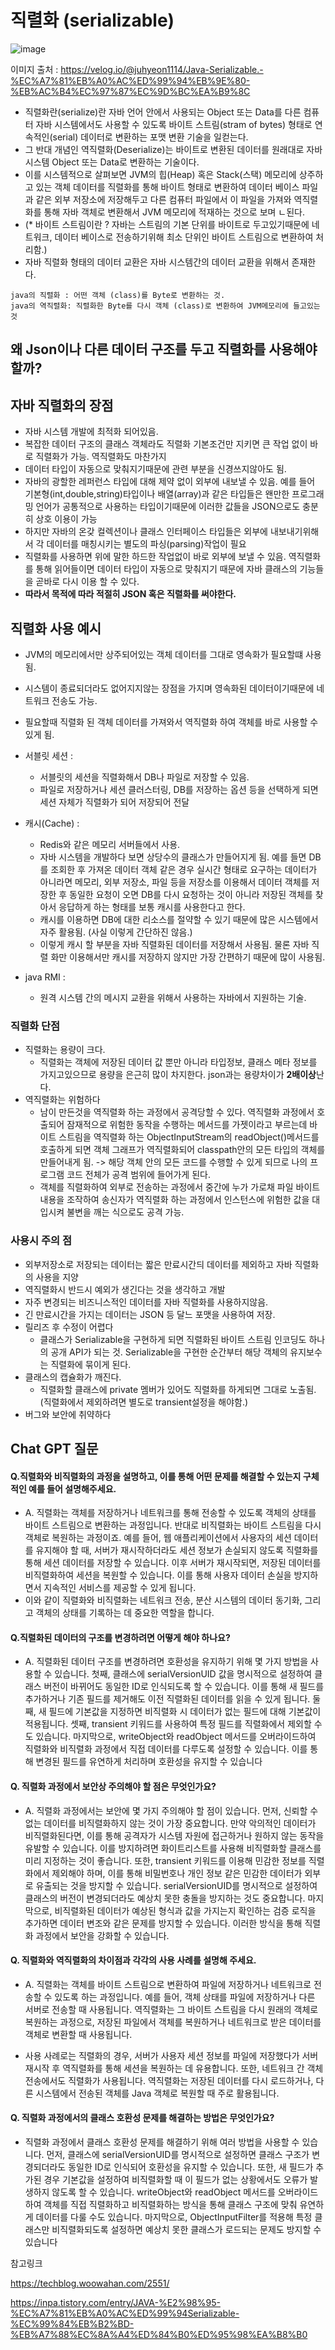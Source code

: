 
# 직렬화 (serializable)
![image](https://github.com/user-attachments/assets/b1ffa9d8-5bd9-483f-a932-53cc552a8b2a)

이미지 출처 : https://velog.io/@juhyeon1114/Java-Serializable.-%EC%A7%81%EB%A0%AC%ED%99%94%EB%9E%80-%EB%AC%B4%EC%97%87%EC%9D%BC%EA%B9%8C

- 직렬화란(serialize)란 자바 언어 안에서 사용되는 Object 또는 Data를 다른 컴퓨터 자바 시스템에서도 사용할 수 있도록 바이트 스트림(stram of bytes) 형태로 연속적인(serial) 데이터로 변환하는 포맷 변환 기술을 일컫는다. 
- 그 반대 개념인 역직렬화(Deserialize)는 바이트로 변환된 데이터를 원래대로 자바 시스템 Object 또는 Data로 변환하는 기술이다.
- 이를 시스템적으로 살펴보면 JVM의 힙(Heap) 혹은 Stack(스택) 메모리에 상주하고 있는 객체 데이터를 직렬화를 통해 바이트 형태로 변환하여 데이터 베이스 파일과 같은 외부 저장소에 저장해두고 다른 컴퓨터 파일에서 이 파일을 가져와 역직렬화를 통해 자바 객체로 변환해서 JVM 메모리에 적재하는 것으로 보며 ㄴ된다. 
- (* 바이트 스트림이란 ? 자바는 스트림의 기본 단위를 바이트로 두고있기때문에 네트워크, 데이터 베이스로 전송하기위해 최소 단위인 바이트 스트림으로 변환하여 처리함.)
- 자바 직렬화 형태의 데이터 교환은 자바 시스템간의 데이터 교환을 위해서 존재한다. 

```
java의 직렬화 : 어떤 객체 (class)를 Byte로 변환하는 것.
java의 역직렬화: 직렬화한 Byte를 다시 객체 (class)로 변환하여 JVM메모리에 들고있는 것 
```

## 왜 Json이나 다른 데이터 구조를 두고 직렬화를 사용해야할까?

## 자바 직렬화의 장점
- 자바 시스템 개발에 최적화 되어있음.
- 복잡한 데이터 구조의 클래스 객체라도 직렬화 기본조건만 지키면 큰 작업 없이 바로 직렬화가 가능. 역직렬화도 마찬가지
- 데이터 타입이 자동으로 맞춰지기때문에 관련 부분을 신경쓰지않아도 됨.
- 자바의 광할한 레퍼런스 타입에 대해 제약 없이 외부에 내보낼 수 있음. 예를 들어 기본형(int,double,string)타입이나 배열(array)과 같은 타입들은 왠만한 프로그래밍 언어가 공통적으로 사용하는 타입이기때문에 이러한 값들을 JSON으로도 충분히 상호 이용이 가능 
- 하지만 자바의 온갖 컬렉션이나 클래스 인터페이스 타입들은 외부에 내보내기위해서 각 데이터를 매칭시키는 별도의 파싱(parsing)작업이 필요
- 직렬화를 사용하면 위에 말한 하드한 작업없이 바로 외부에 보낼 수 있음. 역직렬화를 통해 읽어들이면 데이터 타입이 자동으로 맞춰지기 때문에 자바 클래스의 기능들을 곧바로 다시 이용 할 수 있다. 
- **따라서 목적에 따라 적절히 JSON 혹은 직렬화를 써야한다.**


## 직렬화 사용 예시
- JVM의 메모리에서만 상주되어있는 객체 데이터를 그대로 영속화가 필요할떄 사용됨.
- 시스템이 종료되더라도 없어지지않는 장점을 가지며 영속화된 데이터이기때문에 네트워크 전송도 가능.
- 필요할때 직렬화 된 객체 데이터를 가져와서 역직렬화 하여 객체를 바로 사용할 수 있게 됨.

- 서블릿 세션 : 
    - 서블릿의 세션을 직렬화해서 DB나 파일로 저장할 수 있음.
    - 파일로 저장하거나 세션 클러스터링, DB를 저장하는 옵션 등을 선택하게 되면 세션 자체가 직렬화가 되어 저장되어 전달
- 캐시(Cache) : 
    - Redis와 같은 메모리 서버들에서 사용.
    - 자바 시스템을 개발하다 보면 상당수의 클래스가 만들어지게 됨. 예를 들면 DB를 조회한 후 가져온 데이터 객체 같은 경우 실시간 형태로 요구하는 데이터가 아니라면 메모리, 외부 저장소, 파일 등을 저장소를 이용해서 데이터 객체를 저장한 후 동일한 요청이 오면 DB를 다시 요청하는 것이 아니라 저장된 객체를 찾아서 응답하게 하는 형태를 보통 캐시를 사용한다고 한다.
    - 캐시를 이용하면 DB에 대한 리소스를 절약할 수 있기 때문에 많은 시스템에서 자주 활용됨. (사실 이렇게 간단하진 않음.)
    - 이렇게 캐시 할 부분을 자바 직렬화된 데이터를 저장해서 사용됨. 물론 자바 직렬 화만 이용해서만 캐시를 저장하지 않지만 가장 간편하기 때문에 많이 사용됨.
- java RMI : 
    - 원격 시스템 간의 메시지 교환을 위해서 사용하는 자바에서 지원하는 기술.


### 직렬화 단점
- 직렬화는 용량이 크다.
    - 직렬화는 객체에 저장된 데이터 값 뿐만 아니라 타입정보, 클래스 메타 정보를 가지고있으므로 용량을 은근히 많이 차지한다. json과는 용량차이가 **2배이상**난다.
- 역직렬화는 위험하다
    - 남이 만든것을 역직렬화 하는 과정에서 공격당할 수 있다. 역직렬화 과정에서 호출되어 잠재적으로 위험한 동작을 수행하는 메서드를 가젯이라고 부르는데 바이트 스트림을 역직렬화 하는 ObjectInputStream의 readObject()메서드를 호출하게 되면 객체 그래프가 역직렬화되어 classpath안의 모든 타입의 객체를 만들어내게 됨. -> 해당 객체 안의 모든 코드를 수행할 수 있게 되므로 나의 프로그램 코드 전체가 공격 범위에 들어가게 된다.
    - 객체를 직렬화하여 외부로 전송하는 과정에서 중간에 누가 가로채 파일 바이트 내용을 조작하여 송신자가 역직렬화 하는 과정에서 인스턴스에 위험한 값을 대입시켜 불변을 깨는 식으로도 공격 가능.

### 사용시 주의 점
- 외부저장소로 저장되는 데이터는 짧은 만료시간듸 데이터를 제외하고 자바 직렬화의 사용을 지양
- 역직렬화시 반드시 예외가 생긴다는 것을 생각하고 개발
- 자주 변경되는 비즈니스적인 데이터를 자바 직렬화를 사용하지않음.
- 긴 만료시간을 가지는 데이터는 JSON 등 달느 포맷을 사용하여 저장.
- 릴리즈 후 수정이 어렵다 
    - 클래스가 Serializable을 구현하게 되면 직렬화된 바이트 스트림 인코딩도 하나의 공개 API가 되는 것. Serializable을 구현한 순간부터 해당 객체의 유지보수는 직렬화에 묶이게 된다.
- 클래스의 캡슐화가 깨진다.
    - 직렬화할 클래스에 private 멤버가 있어도 직렬화를 하게되면 그대로 노출됨.(직렬화에서 제외하려면 별도로 transient설정을 해야함.)
- 버그와 보안에 취약하다


## Chat GPT 질문

#### Q.직렬화와 비직렬화의 과정을 설명하고, 이를 통해 어떤 문제를 해결할 수 있는지 구체적인 예를 들어 설명해주세요.
- A. 직렬화는 객체를 저장하거나 네트워크를 통해 전송할 수 있도록 객체의 상태를 바이트 스트림으로 변환하는 과정입니다. 반대로 비직렬화는 바이트 스트림을 다시 객체로 복원하는 과정이죠. 예를 들어, 웹 애플리케이션에서 사용자의 세션 데이터를 유지해야 할 때, 서버가 재시작하더라도 세션 정보가 손실되지 않도록 직렬화를 통해 세션 데이터를 저장할 수 있습니다. 이후 서버가 재시작되면, 저장된 데이터를 비직렬화하여 세션을 복원할 수 있습니다. 이를 통해 사용자 데이터 손실을 방지하면서 지속적인 서비스를 제공할 수 있게 됩니다.
- 이와 같이 직렬화와 비직렬화는 네트워크 전송, 분산 시스템의 데이터 동기화, 그리고 객체의 상태를 기록하는 데 중요한 역할을 합니다.

#### Q.직렬화된 데이터의 구조를 변경하려면 어떻게 해야 하나요?
- A. 직렬화된 데이터 구조를 변경하려면 호환성을 유지하기 위해 몇 가지 방법을 사용할 수 있습니다. 첫째, 클래스에 serialVersionUID 값을 명시적으로 설정하여 클래스 버전이 바뀌어도 동일한 ID로 인식되도록 할 수 있습니다. 이를 통해 새 필드를 추가하거나 기존 필드를 제거해도 이전 직렬화된 데이터를 읽을 수 있게 됩니다. 둘째, 새 필드에 기본값을 지정하면 비직렬화 시 데이터가 없는 필드에 대해 기본값이 적용됩니다. 셋째, transient 키워드를 사용하여 특정 필드를 직렬화에서 제외할 수도 있습니다. 마지막으로, writeObject와 readObject 메서드를 오버라이드하여 직렬화와 비직렬화 과정에서 직접 데이터를 다루도록 설정할 수 있습니다. 이를 통해 변경된 필드를 유연하게 처리하며 호환성을 유지할 수 있습니다

#### Q. 직렬화 과정에서 보안상 주의해야 할 점은 무엇인가요?
- A. 직렬화 과정에서는 보안에 몇 가지 주의해야 할 점이 있습니다. 먼저, 신뢰할 수 없는 데이터를 비직렬화하지 않는 것이 가장 중요합니다. 만약 악의적인 데이터가 비직렬화된다면, 이를 통해 공격자가 시스템 자원에 접근하거나 원하지 않는 동작을 유발할 수 있습니다. 이를 방지하려면 화이트리스트를 사용해 비직렬화할 클래스를 미리 지정하는 것이 좋습니다. 또한, transient 키워드를 이용해 민감한 정보를 직렬화에서 제외해야 하며, 이를 통해 비밀번호나 개인 정보 같은 민감한 데이터가 외부로 유출되는 것을 방지할 수 있습니다. serialVersionUID를 명시적으로 설정하여 클래스의 버전이 변경되더라도 예상치 못한 충돌을 방지하는 것도 중요합니다. 마지막으로, 비직렬화된 데이터가 예상된 형식과 값을 가지는지 확인하는 검증 로직을 추가하면 데이터 변조와 같은 문제를 방지할 수 있습니다. 이러한 방식을 통해 직렬화 과정에서 보안을 강화할 수 있습니다.


#### Q. 직렬화와 역직렬화의 차이점과 각각의 사용 사례를 설명해 주세요. 
- A. 직렬화는 객체를 바이트 스트림으로 변환하여 파일에 저장하거나 네트워크로 전송할 수 있도록 하는 과정입니다. 예를 들어, 객체 상태를 파일에 저장하거나 다른 서버로 전송할 때 사용됩니다. 역직렬화는 그 바이트 스트림을 다시 원래의 객체로 복원하는 과정으로, 저장된 파일에서 객체를 복원하거나 네트워크로 받은 데이터를 객체로 변환할 때 사용됩니다.

- 사용 사례로는 직렬화의 경우, 서버가 사용자 세션 정보를 파일에 저장했다가 서버 재시작 후 역직렬화를 통해 세션을 복원하는 데 유용합니다. 또한, 네트워크 간 객체 전송에서도 직렬화가 사용됩니다. 역직렬화는 저장된 데이터를 다시 로드하거나, 다른 시스템에서 전송된 객체를 Java 객체로 복원할 때 주로 활용됩니다.

#### Q. 직렬화 과정에서의 클래스 호환성 문제를 해결하는 방법은 무엇인가요?
- 직렬화 과정에서 클래스 호환성 문제를 해결하기 위해 여러 방법을 사용할 수 있습니다. 먼저, 클래스에 serialVersionUID를 명시적으로 설정하면 클래스 구조가 변경되더라도 동일한 ID로 인식되어 호환성을 유지할 수 있습니다. 또한, 새 필드가 추가된 경우 기본값을 설정하여 비직렬화할 때 이 필드가 없는 상황에서도 오류가 발생하지 않도록 할 수 있습니다. writeObject와 readObject 메서드를 오버라이드하여 객체를 직접 직렬화하고 비직렬화하는 방식을 통해 클래스 구조에 맞춰 유연하게 데이터를 다룰 수도 있습니다. 마지막으로, ObjectInputFilter를 적용해 특정 클래스만 비직렬화되도록 설정하면 예상치 못한 클래스가 로드되는 문제도 방지할 수 있습니다

참고링크 

https://techblog.woowahan.com/2551/

https://inpa.tistory.com/entry/JAVA-%E2%98%95-%EC%A7%81%EB%A0%AC%ED%99%94Serializable-%EC%99%84%EB%B2%BD-%EB%A7%88%EC%8A%A4%ED%84%B0%ED%95%98%EA%B8%B0